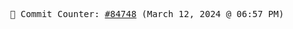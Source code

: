 <p align="center">
    <samp>
        📮 Commit Counter: <a href="https://github.com/Javascript-void0/Javascript-void0/commits/main">#84748</a> (March 12, 2024 @ 06:57 PM)
    </samp>
</p>